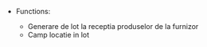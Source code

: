   - Functions:
    
      - Generare de lot la receptia produselor de la furnizor
      - Camp locatie in lot

